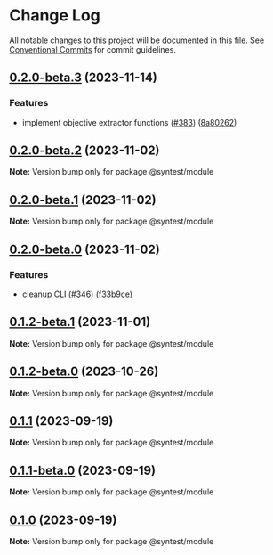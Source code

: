 # Change Log

All notable changes to this project will be documented in this file.
See [Conventional Commits](https://conventionalcommits.org) for commit guidelines.

## [0.2.0-beta.3](https://github.com/syntest-framework/syntest-framework/compare/@syntest/module@0.2.0-beta.2...@syntest/module@0.2.0-beta.3) (2023-11-14)

### Features

- implement objective extractor functions ([#383](https://github.com/syntest-framework/syntest-framework/issues/383)) ([8a80262](https://github.com/syntest-framework/syntest-framework/commit/8a80262184a826c9d0ffd37e6a90c95e3acb1327))

## [0.2.0-beta.2](https://github.com/syntest-framework/syntest-framework/compare/@syntest/module@0.2.0-beta.1...@syntest/module@0.2.0-beta.2) (2023-11-02)

**Note:** Version bump only for package @syntest/module

## [0.2.0-beta.1](https://github.com/syntest-framework/syntest-framework/compare/@syntest/module@0.2.0-beta.0...@syntest/module@0.2.0-beta.1) (2023-11-02)

**Note:** Version bump only for package @syntest/module

## [0.2.0-beta.0](https://github.com/syntest-framework/syntest-framework/compare/@syntest/module@0.1.2-beta.1...@syntest/module@0.2.0-beta.0) (2023-11-02)

### Features

- cleanup CLI ([#346](https://github.com/syntest-framework/syntest-framework/issues/346)) ([f33b9ce](https://github.com/syntest-framework/syntest-framework/commit/f33b9ce6e3325d77db0bd5177d161e53a6bc1477))

## [0.1.2-beta.1](https://github.com/syntest-framework/syntest-framework/compare/@syntest/module@0.1.2-beta.0...@syntest/module@0.1.2-beta.1) (2023-11-01)

**Note:** Version bump only for package @syntest/module

## [0.1.2-beta.0](https://github.com/syntest-framework/syntest-framework/compare/@syntest/module@0.1.1...@syntest/module@0.1.2-beta.0) (2023-10-26)

**Note:** Version bump only for package @syntest/module

## [0.1.1](https://github.com/syntest-framework/syntest-framework/compare/@syntest/module@0.1.1-beta.0...@syntest/module@0.1.1) (2023-09-19)

**Note:** Version bump only for package @syntest/module

## [0.1.1-beta.0](https://github.com/syntest-framework/syntest-framework/compare/@syntest/module@0.1.0-beta.22...@syntest/module@0.1.1-beta.0) (2023-09-19)

**Note:** Version bump only for package @syntest/module

## [0.1.0](https://github.com/syntest-framework/syntest-framework/compare/@syntest/module@0.1.0-beta.22...@syntest/module@0.1.0) (2023-09-19)

**Note:** Version bump only for package @syntest/module
